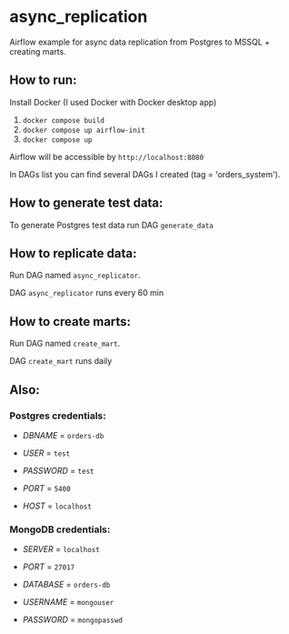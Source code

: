 # async_replication
Airflow example for async data replication from Postgres to MSSQL + creating marts.

## How to run:
Install Docker (I used Docker with Docker desktop app)
1) `docker compose build`
2) `docker compose up airflow-init`
3) `docker compose up`

Airflow will be accessible by `http://localhost:8080`

In DAGs list you can find several DAGs I created (tag = 'orders_system').

## How to generate test data:

To generate Postgres test data run DAG `generate_data`

## How to replicate data:

Run DAG named `async_replicator`.

DAG `async_replicator` runs every 60 min 

## How to create marts:

Run DAG named `create_mart`.

DAG `create_mart` runs daily 

## Also:

### Postgres credentials:

* *DBNAME* = `orders-db`

* *USER* = `test`

* *PASSWORD* = `test`

* *PORT* = `5400`

* *HOST* = `localhost`

### MongoDB credentials:

* *SERVER* = `localhost`

* *PORT* = `27017`

* *DATABASE* = `orders-db`

* *USERNAME* = `mongouser`

* *PASSWORD* = `mongopasswd`

